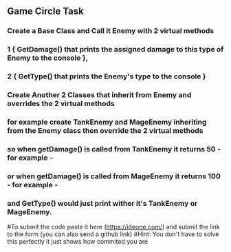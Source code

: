 ## Game Circle Task

###  Create a Base Class and Call it Enemy with 2 virtual methods 
###   1 { GetDamage() that prints the assigned damage to this type of Enemy to the console }, 
###   2 { GetType() that prints the Enemy's type to the console }
###      Create Another 2 Classes that inherit from Enemy and overrides the 2 virtual methods
###      for example create TankEnemy and MageEnemy inheriting from the Enemy class then override the 2 virtual methods
###      so when getDamage() is called from TankEnemy it returns 50 - for example -
###      or when getDamage() is called from MageEnemy it returns 100 - for example -
###      and GetType() would just print wither it's TankEnemy or MageEnemy.

#To submit the code paste it here (https://ideone.com/) and submit the link to the form (you can also send a github link)
#Hint: You don't have to solve this perfectly it just shows how commited you are
